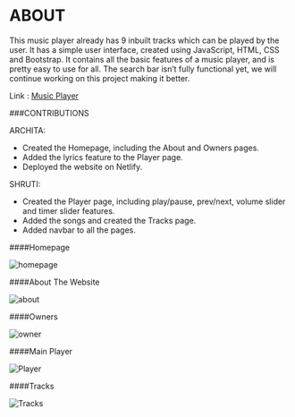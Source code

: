 # ABOUT
This music player already has 9 inbuilt tracks which can be played by the user. It has a simple user interface, created using JavaScript, HTML, CSS and Bootstrap. It contains all the basic features of a music player, and is pretty easy to use for all. 
The search bar isn’t fully functional yet, we will continue working on this project making it better.

Link : [Music Player](https://themusic-player.netlify.app/)

###CONTRIBUTIONS

ARCHITA:
-	Created the Homepage, including the About and Owners pages.
-	Added the lyrics feature to the Player page.
-	Deployed the website on Netlify.

SHRUTI:
-	Created the Player page, including play/pause, prev/next, volume slider and timer slider features.
-	Added the songs and created the Tracks page.
-	Added navbar to all the pages.

####Homepage

![homepage](https://live.staticflickr.com/65535/51195068693_d77af992e3_b.jpg)

####About The Website

![about](https://live.staticflickr.com/65535/51198589275_9ae2e8dcba_b.jpg)

####Owners

![owner](https://live.staticflickr.com/65535/51196813017_ae5c6538e5_b.jpg)

####Main Player

![Player](https://live.staticflickr.com/65535/51198303359_f3b31553d6_b.jpg)

####Tracks

![Tracks](https://live.staticflickr.com/65535/51197525931_d7e610d4ce_b.jpg)



